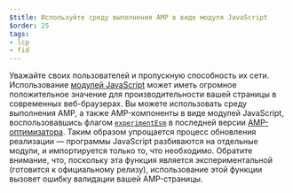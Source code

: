 ```yaml
---
$title: Используйте среду выполнения AMP в виде модуля JavaScript
$order: 25
tags:
- lcp
- fid
---
```


Уважайте своих пользователей и пропускную способность их сети. Использование [модулей JavaScript](https://developer.mozilla.org/en-US/docs/Web/JavaScript/Guide/Modules) может иметь огромное положительное значение для производительности вашей страницы в современных веб-браузерах. Вы можете использовать среду выполнения AMP, а также AMP-компоненты в виде модулей JavaScript, воспользовавшись флагом [`experimentEsm`](https://www.npmjs.com/package/@ampproject/toolbox-optimizer#experimentesm) в последней версии [AMP-оптимизатора](https://amp.dev/documentation/guides-and-tutorials/optimize-and-measure/amp-optimizer-guide/). Таким образом упрощается процесс обновления реализации — программы JavaScript разбиваются на отдельные модули, и импортируется только то, что необходимо. Обратите внимание, что, поскольку эта функция является экспериментальной (готовится к официальному релизу), использование этой функции вызовет ошибку валидации вашей AMP-страницы.
